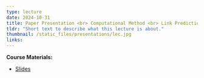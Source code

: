 ```yaml
---
type: lecture
date: 2024-10-31
title: Paper Presentation <br> Computational Method <br> Link Prediction-2
tldr: "Short text to describe what this lecture is about."
thumbnail: /static_files/presentations/lec.jpg
links: 
---
```

**Course Materials:**
- [Slides](https://ml-graph.github.io/fall-2024/static_files/presentations/slides/lecture10-LP2.pdf)
